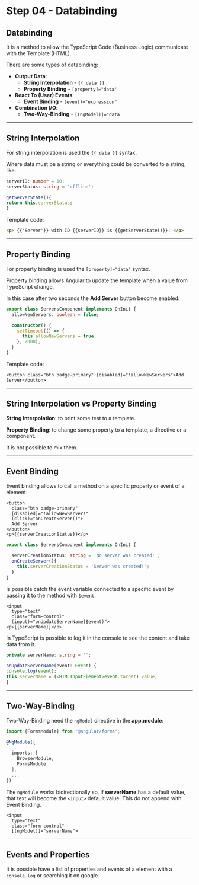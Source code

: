# Step 04 - Databinding

## Databinding 

It is a method to allow the TypeScript Code (Business Logic) communicate with the Template (HTML).

There are some types of databinding:

- **Output Data**:
  - **String Interpolation** - `{{ data }}`
  - **Property Binding** - `[property]="data"`
- **React To (User) Events**:
  - **Event Binding** - `(event)="expression"`
- **Combination I/O**:
  - **Two-Way-Binding** - `[(ngModel)]="data`

---

## String Interpolation

For string interpolation is used the `{{ data }}` syntax.

Where data must be a string or everything could be converted to a string, like:

```typescript
serverID: number = 10;
serverStatus: string = 'offline';

getServerState(){
return this.serverStatus;
}
```

Template code:

```html
<p> {{'Server'}} with ID {{serverID}} is {{getServerState()}}. </p>
```
---

## Property Binding

For property binding is used the `[property]="data"` syntax.

Property binding allows Angular to update the template when a value from TypeScript change.

In this case after two seconds the **Add Server** button become enabled:
```typescript
export class ServersComponent implements OnInit {
  allowNewServers: boolean = false;

  constructor() {
    setTimeout(() => {
      this.allowNewServers = true;
    }, 2000);
  }
}
```

Template code:
```angular2html
<button class="btn badge-primary" [disabled]="!allowNewServers">Add Server</button>
```

---

## String Interpolation vs Property Binding

**String Interpolation**: to print some test to a template.

**Property Binding**: to change some property to a template, a directive or a component.

It is not possible to mix them.

---

## Event Binding

Event binding allows to call a method on a specific property or event of a element.

```angular2html
<button
  class="btn badge-primary"
  [disabled]="!allowNewServers"
  (click)="onCreateServer()">
  Add Server
</button>
<p>{{serverCreationStatus}}</p>
```

```typescript
export class ServersComponent implements OnInit {
  ...
  serverCreationStatus: string = 'No server was created!';
  onCreateServer(){
    this.serverCreationStatus = 'Server was created!';
  }
}
```


Is possible catch the event variable connected to a specific event by passing it to the method with `$event`.
```angular2html
<input
  type="text"
  class="form-control"
  (input)="onUpdateServerName($event)">
<p>{{serverName}}</p>
```

In TypeScript is possible to log it in the console to see the content and take data from it.
```typescript
private serverName: string = '';

onUpdateServerName(event: Event) {
console.log(event);
this.serverName = (<HTMLInputElement>event.target).value;
}
```

---

## Two-Way-Binding

Two-Way-Binding need the `ngModel` directive in the **app.module**:
```typescript
import {FormsModule} from "@angular/forms";

@NgModule({
  ...
  imports: [
    BrowserModule,
    FormsModule
  ],
  ...
})
```

The `ngModule` works bidirectionally so, if **serverName** has a default value, that text will become the `<input>` default value. This do not append with Event Binding.

```angular2html
<input
  type="text"
  class="form-control"
  [(ngModel)]="serverName">
```

---

## Events and Properties

It is possible have a list of properties and events of a element with a `console.log` or searching it on google. 

